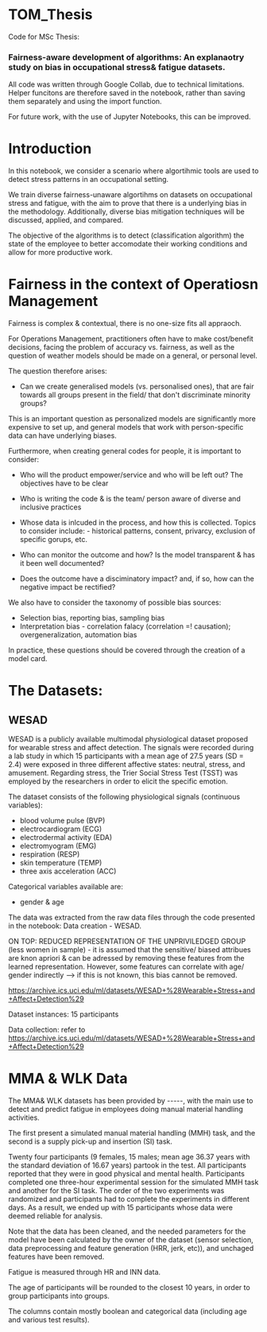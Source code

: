 # TOM_Thesis
Code for MSc Thesis:
### Fairness-aware development of algorithms: An explanaotry study on bias in occupational stress& fatigue datasets.

All code was written through Google Collab, due to technical limitations. Helper funcitons are therefore saved in the notebook, rather than saving them separately and using the import function. 

For future work, with the use of Jupyter Notebooks, this can be improved. 

# Introduction
In this notebook, we consider a scenario where algortihmic tools are used to detect stress patterns in an occupational setting.

We train diverse fairness-unaware algortihms on datasets on occupational stress and fatigue, with the aim to prove that there is a underlying bias in the methodology. Additionally, diverse bias mitigation techniques will be discussed, applied, and compared.

The objective of the algorithms is to detect (classification algorithm) the state of the employee to better accomodate their working conditions and allow for more productive work.

# Fairness in the context of Operatiosn Management
Fairness is complex & contextual, there is no one-size fits all appraoch.

For Operations Management, practitioners often have to make cost/benefit decisions, facing the problem of accuracy vs. fairness, as well as the question of weather models should be made on a general, or personal level.

The question therefore arises:

- Can we create generalised models (vs. personalised ones), that are fair towards all groups present in the field/ that don't discriminate minority groups?

This is an important question as personalized models are significantly more expensive to set up, and general models that work with person-specific data can have underlying biases.

Furthermore, when creating general codes for people, it is important to consider:

- Who will the product empower/service and who will be left out? The objectives have to be clear

- Who is writing the code & is the team/ person aware of diverse and inclusive practices

- Whose data is inlcuded in the process, and how this is collected. Topics to consider include: - historical patterns, consent, privarcy, exclusion of specific gorups, etc.

- Who can monitor the outcome and how? Is the model transparent & has it been well documented?

- Does the outcome have a disciminatory impact? and, if so, how can the negative impact be rectified?

We also have to consider the taxonomy of possible bias sources:

- Selection bias, reporting bias, sampling bias
- Interpretation bias - correlation falacy (correlation =! causation); overgeneralization, automation bias


In practice, these questions should be covered through the creation of a model card.


# The Datasets:
## WESAD
WESAD is a publicly available multimodal physiological dataset proposed for wearable stress and affect detection. The signals were recorded during a lab study in which 15 participants with a mean age of 27.5 years (SD = 2.4) were exposed in three different affective states: neutral, stress, and amusement. Regarding stress, the Trier Social Stress Test (TSST) was employed by the researchers in order to elicit the specific emotion.

The dataset consists of the following physiological signals (continuous variables):

- blood volume pulse (BVP)
- electrocardiogram (ECG)
- electrodermal activity (EDA)
- electromyogram (EMG)
- respiration (RESP)
- skin temperature (TEMP)
- three axis acceleration (ACC)

Categorical variables available are:
- gender & age

The data was extracted from the raw data files through the code presented in the notebook: Data creation - WESAD.

ON TOP: REDUCED REPRESENTATION OF THE UNPRIVILEDGED GROUP (less women in sample) - it is assumed that the sensitive/ biased attribues are knon apriori & can be adressed by removing these features from the learned representation. However, some features can correlate with age/ gender indirectly --> if this is not known, this bias cannot be removed.

https://archive.ics.uci.edu/ml/datasets/WESAD+%28Wearable+Stress+and+Affect+Detection%29

Dataset instances: 15 participants

Data collection: refer to https://archive.ics.uci.edu/ml/datasets/WESAD+%28Wearable+Stress+and+Affect+Detection%29

# MMA & WLK Data
The MMA& WLK datasets has been provided by -----, with the main use to detect and predict fatigue in employees doing manual material handling activities.

The first present a simulated manual material handling (MMH) task, and the second is a supply pick-up and insertion (SI) task.

Twenty four participants (9 females, 15 males; mean age 36.37 years with the standard deviation of 16.67 years) partook in the test. All participants reported that they were in good physical and mental health. Participants completed one three-hour experimental session for the simulated MMH task and another for the SI task. The order of the two experiments was randomized and participants had to complete the experiments in different days. As a result, we ended up with 15 participants whose data were deemed reliable for analysis.

Note that the data has been cleaned, and the needed parameters for the model have been calculated by the owner of the dataset (sensor selection, data preprocessing and feature generation (HRR, jerk, etc)), and unchaged features have been removed.

Fatigue is measured through HR and INN data.

The age of participants will be rounded to the closest 10 years, in order to group participants into groups.

The columns contain mostly boolean and categorical data (including age and various test results).
